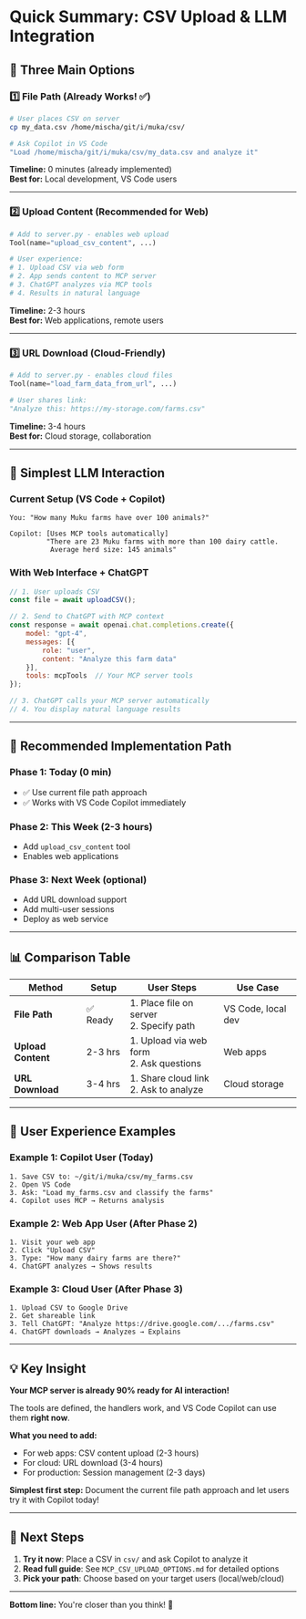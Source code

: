 # Quick Summary: CSV Upload & LLM Integration

## 🎯 Three Main Options

### 1️⃣ File Path (Already Works! ✅)
```bash
# User places CSV on server
cp my_data.csv /home/mischa/git/i/muka/csv/

# Ask Copilot in VS Code
"Load /home/mischa/git/i/muka/csv/my_data.csv and analyze it"
```

**Timeline:** 0 minutes (already implemented)  
**Best for:** Local development, VS Code users

---

### 2️⃣ Upload Content (Recommended for Web)
```python
# Add to server.py - enables web upload
Tool(name="upload_csv_content", ...)

# User experience:
# 1. Upload CSV via web form
# 2. App sends content to MCP server  
# 3. ChatGPT analyzes via MCP tools
# 4. Results in natural language
```

**Timeline:** 2-3 hours  
**Best for:** Web applications, remote users

---

### 3️⃣ URL Download (Cloud-Friendly)
```python
# Add to server.py - enables cloud files
Tool(name="load_farm_data_from_url", ...)

# User shares link:
"Analyze this: https://my-storage.com/farms.csv"
```

**Timeline:** 3-4 hours  
**Best for:** Cloud storage, collaboration

---

## 💬 Simplest LLM Interaction

### Current Setup (VS Code + Copilot)
```
You: "How many Muku farms have over 100 animals?"

Copilot: [Uses MCP tools automatically]
         "There are 23 Muku farms with more than 100 dairy cattle.
          Average herd size: 145 animals"
```

### With Web Interface + ChatGPT
```javascript
// 1. User uploads CSV
const file = await uploadCSV();

// 2. Send to ChatGPT with MCP context
const response = await openai.chat.completions.create({
    model: "gpt-4",
    messages: [{ 
        role: "user", 
        content: "Analyze this farm data" 
    }],
    tools: mcpTools  // Your MCP server tools
});

// 3. ChatGPT calls your MCP server automatically
// 4. You display natural language results
```

---

## 🚀 Recommended Implementation Path

### Phase 1: Today (0 min)
- ✅ Use current file path approach
- ✅ Works with VS Code Copilot immediately

### Phase 2: This Week (2-3 hours)
- Add `upload_csv_content` tool
- Enables web applications

### Phase 3: Next Week (optional)
- Add URL download support
- Add multi-user sessions
- Deploy as web service

---

## 📊 Comparison Table

| Method | Setup | User Steps | Use Case |
|--------|-------|------------|----------|
| **File Path** | ✅ Ready | 1. Place file on server<br>2. Specify path | VS Code, local dev |
| **Upload Content** | 2-3 hrs | 1. Upload via web form<br>2. Ask questions | Web apps |
| **URL Download** | 3-4 hrs | 1. Share cloud link<br>2. Ask to analyze | Cloud storage |

---

## 🎨 User Experience Examples

### Example 1: Copilot User (Today)
```
1. Save CSV to: ~/git/i/muka/csv/my_farms.csv
2. Open VS Code
3. Ask: "Load my_farms.csv and classify the farms"
4. Copilot uses MCP → Returns analysis
```

### Example 2: Web App User (After Phase 2)
```
1. Visit your web app
2. Click "Upload CSV"
3. Type: "How many dairy farms are there?"
4. ChatGPT analyzes → Shows results
```

### Example 3: Cloud User (After Phase 3)
```
1. Upload CSV to Google Drive
2. Get shareable link
3. Tell ChatGPT: "Analyze https://drive.google.com/.../farms.csv"
4. ChatGPT downloads → Analyzes → Explains
```

---

## 💡 Key Insight

**Your MCP server is already 90% ready for AI interaction!**

The tools are defined, the handlers work, and VS Code Copilot can use them **right now**.

**What you need to add:**
- For web apps: CSV content upload (2-3 hours)
- For cloud: URL download (3-4 hours)
- For production: Session management (2-3 days)

**Simplest first step:**
Document the current file path approach and let users try it with Copilot today!

---

## 📝 Next Steps

1. **Try it now**: Place a CSV in `csv/` and ask Copilot to analyze it
2. **Read full guide**: See `MCP_CSV_UPLOAD_OPTIONS.md` for detailed options
3. **Pick your path**: Choose based on your target users (local/web/cloud)

---

**Bottom line:** You're closer than you think! 🎉
